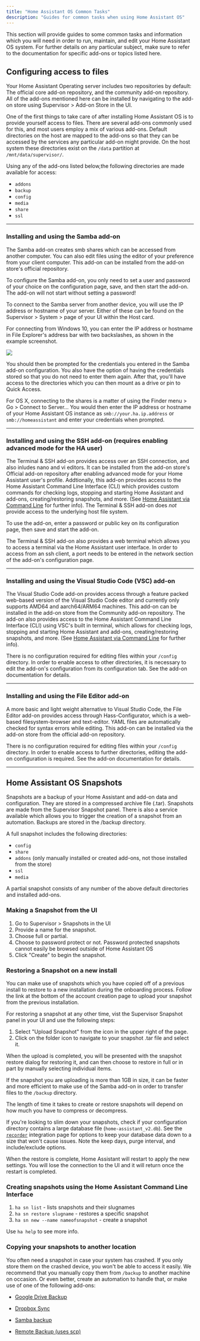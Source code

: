 ```yaml
---
title: "Home Assistant OS Common Tasks"
description: "Guides for common tasks when using Home Assistant OS"
---
```


This section will provide guides to some common tasks and information which you will need in order to run, maintain, and edit your Home Assistant OS system. For further details on any particular subject, make sure to refer to the documentation for specific add-ons or topics listed here.

## Configuring access to files

Your Home Assistant Operating server includes two repositories by default: The official core add-on repository, and the community add-on repository. All of the add-ons mentioned here can be installed by navigating to the add-on store using Supervisor > Add-on Store in the UI.

One of the first things to take care of after installing Home Assistant OS is to provide yourself access to files. There are several add-ons commonly used for this, and most users employ a mix of various add-ons. Default directories on the host are mapped to the add-ons so that they can be accessed by the services any particular add-on might provide. On the host system these directories exist on the `/data` partition at `/mnt/data/supervisor/`. 

Using any of the add-ons listed below,the following directories are made available for access:

- `addons`
- `backup`
- `config`
- `media`
- `share`
- `ssl`



---

### Installing and using the Samba add-on

The Samba add-on creates smb shares which can be accessed from another computer. You can also edit files using the editor of your preference from your client computer. This add-on can be installed from the add-on store's official repository.

To configure the Samba add-on, you only need to set a user and password of your choice on the configuration page, save, and then start the add-on. The add-on will not start without setting a password!

To connect to the Samba server from another device, you will use the IP address or hostname of your server. Either of these can be found on the Supervisor > System > page of your UI within the Host card.

For connecting from Windows 10, you can enter the IP address or hostname in File Explorer's address bar with two backslashes, as shown in the example screenshot.

<img src='/images/hassio/screenshots/file_explorer.png' />

You should then be prompted for the credentials you entered in the Samba add-on configuration. You also have the option of having the credentials stored so that you do not need to enter them again. After that, you'll have access to the directories which you can then mount as a drive or pin to Quick Access.


For OS X, connecting to the shares is a matter of using the Finder menu > Go > Connect to Server...
You would then enter the IP address or hostname of your Home Assistant OS instance as `smb://your.ha.ip.address` or `smb://homeassistant` and enter your credentials when prompted.

---

### Installing and using the SSH add-on (requires enabling advanced mode for the HA user)

The Terminal & SSH add-on provides access over an SSH connection, and also inludes nano and vi editors. It can be installed from the add-on store's Official add-on repository after enabling advanced mode for your Home Assistant user's profile. Addtionally, this add-on provides access to the Home Assistant Command Line Interface (CLI) which provides custom commands for checking logs, stopping and starting Home Assistant and add-ons, creating/restoring snapshots, and more. (See [Home Assistant via Command Line](https://www.home-assistant.io/hassio/commandline/) for further info). The Terminal & SSH add-on does *not* provide access to the underlying host file system. 

To use the add-on, enter a password or public key on its configuration page, then save and start the add-on. 

The Terminal & SSH add-on also provides a web terminal which allows you to access a terminal via the Home Assistant user interface. In order to access from an ssh client, a port needs to be entered in the network section of the add-on's configuration page.

---

### Installing and using the Visual Studio Code (VSC) add-on

The Visual Studio Code add-on provides access through a feature packed web-based version of the Visual Studio Code editor and currently only supports AMD64 and aarch64/ARM64 machines. This add-on can be installed in the add-on store from the Community add-on repository. The add-on also provides access to the Home Assistant Command Line Interface (CLI) using VSC's built in terminal, which allows for checking logs, stopping and starting Home Assistant and add-ons, creating/restoring snapshots, and more. (See [Home Assistant via Command Line](https://www.home-assistant.io/hassio/commandline/) for further info).

There is no configuration required for editing files within your `/config` directory. In order to enable access to other directories, it is necessary to edit the add-on's configuration from its configuration tab. See the add-on documentation for details. 

---

### Installing and using the File Editor add-on

A more basic and light weight alternative to Visual Studio Code, the File Editor add-on provides access through Hass-Configurator, which is a web-based filesystem-browser and text-editor. YAML files are automatically checked for syntax errors while editing. This add-on can be installed via the add-on store from the official add-on repository.

There is no configuration required for editing files within your `/config` directory. In order to enable access to further directories, editing the add-on configuration is required. See the add-on documentation for details. 

---

## Home Assistant OS Snapshots

Snapshots are a backup of your Home Assistant and add-on data and configuration. They are stored in a compressed archive file (.tar). Snapshots are made from the Supervisor Snapshot panel. There is also a service available which allows you to trigger the creation of a snapshot from an automation. Backups are stored in the /backup directory.

A full snapshot includes the following directories:

* `config`
* `share`
* `addons` (only manually installed or created add-ons, not those installed from the store)
* `ssl`
* `media`

A partial snapshot consists of any number of the above default directories and installed add-ons.

### Making a Snapshot from the UI

1. Go to Supervisor > Snapshots in the UI
2. Provide a name for the snapshot.
3. Choose full or partial.
4. Choose to password protect or not. Password protected snapshots cannot easily be browsed outside of Home Assistant OS
5. Click "Create" to begin the snapshot.

### Restoring a Snapshot on a new install

You can make use of snapshots which you have copied off of a previous install to restore to a new installation during the onboarding process. Follow the link at the bottom of the account creation page to upload your snapshot from the previous installation.

For restoring a snapshot at any other time, vist the Supervisor Snapshot panel in your UI and use the following steps:

1. Select "Upload Snapshot" from the icon in the upper right of the page.
2. Click on the folder icon to navigate to your snapshot .tar file and select it.

When the upload is completed, you will be presented with the snapshot restore dialog for restoring it, and can then choose to restore in full or in part by manually selecting individual items.

If the snapshot you are uploading is more than 1GB in size, it can be faster and more efficient to make use of the Samba add-on in order to transfer files to the `/backup` directory.

The length of time it takes to create or restore snapshots will depend on how much you have to compress or decompress. 

If you're looking to slim down your snapshots, check if your configuration directory contains a large database file (`home-assistant_v2.db`). See the [`recorder`](https://www.home-assistant.io/components/recorder/) integration page for options to keep your database data down to a size that won't cause issues. Note the keep days, purge interval, and include/exclude options.

When the restore is complete, Home Assistant will restart to apply the new settings. You will lose the connection to the UI and it will return once the restart is completed.

### Creating snapshots using the Home Assistant Command Line Interface

1. `ha sn list` - lists snapshots and their slugnames
2. `ha sn restore slugname` - restores a specific snapshot
3. `ha sn new --name nameofsnapshot` - create a snapshot

Use `ha help` to see more info.


### Copying your snapshots to another location

You often need a snapshot in case your system has crashed. If you only store them on the crashed device, you won't be able to access it easily. We recommend that you manually copy them from `/backup` to another machine on occasion. Or even better, create an automation to handle that, or make use of one of the following add-ons:

 - [Google Drive Backup](https://github.com/sabeechen/hassio-google-drive-backup)

 - [Dropbox Sync](https://github.com/danielwelch/hassio-dropbox-sync)

 - [Samba backup](https://github.com/thomasmauerer/hassio-addons/tree/master/samba-backup)

 - [Remote Backup (uses scp)](https://github.com/overkill32/hassio-remote-backup)
